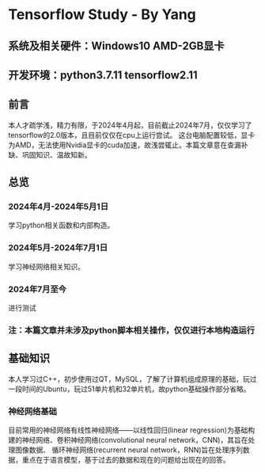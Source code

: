 # Tensorflow Study - By Yang
## 系统及相关硬件：Windows10 AMD-2GB显卡 
## 开发环境：python3.7.11 tensorflow2.11
## 前言
本人才疏学浅，精力有限，于2024年4月起，目前截止2024年7月，仅仅学习了tensorflow的2.0版本，且目前仅仅在cpu上运行尝试。 
这台电脑配置较低，显卡为AMD，无法使用Nvidia显卡的cuda加速，故浅尝辄止。本篇文章意在查漏补缺、巩固知识、温故知新。 
## 总览
### 2024年4月-2024年5月1日
学习python相关函数和内部构造。 
### 2024年5月-2024年7月1日
学习神经网络相关知识。 
### 2024年7月至今
进行测试
### 注：本篇文章并未涉及python脚本相关操作，仅仅进行本地构造运行
## 基础知识
本人学习过C++，初步使用过QT，MySQL，了解了计算机组成原理的基础，玩过一段时间的Ubuntu，玩过51单片机和32单片机，故python基础操作部分省略。 
### 神经网络基础
目前常用的神经网络有线性神经网络——以线性回归(linear regression)为基础构建的神经网络、卷积神经网络(convolutional neural network，CNN)，其旨在处理图像数据、 
循环神经网络(recurrent neural network，RNN)旨在处理序列数据，重点在于语言模型，基于过去的数据和现在的问题给出现在的回答。 
